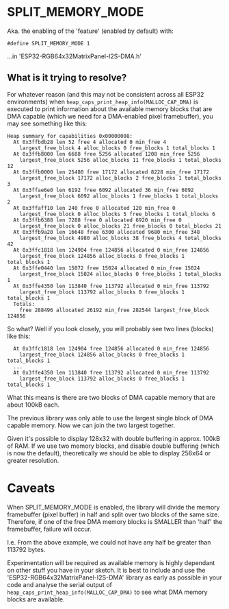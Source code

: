 # SPLIT_MEMORY_MODE
Aka. the enabling of the 'feature' (enabled by default) with:
```
#define SPLIT_MEMORY_MODE 1
```
...in 'ESP32-RGB64x32MatrixPanel-I2S-DMA.h'

## What is it trying to resolve?

For whatever reason (and this may not be consistent across all ESP32 environments) when `heap_caps_print_heap_info(MALLOC_CAP_DMA)` is executed to print information about the available memory blocks that are DMA capable (which we need for a DMA-enabled pixel framebuffer), you may see something like this:

```
Heap summary for capabilities 0x00000008:
  At 0x3ffbdb28 len 52 free 4 allocated 0 min_free 4
    largest_free_block 4 alloc_blocks 0 free_blocks 1 total_blocks 1
  At 0x3ffb8000 len 6688 free 5256 allocated 1208 min_free 5256
    largest_free_block 5256 alloc_blocks 11 free_blocks 1 total_blocks 12
  At 0x3ffb0000 len 25480 free 17172 allocated 8228 min_free 17172
    largest_free_block 17172 alloc_blocks 2 free_blocks 1 total_blocks 3
  At 0x3ffae6e0 len 6192 free 6092 allocated 36 min_free 6092
    largest_free_block 6092 alloc_blocks 1 free_blocks 1 total_blocks 2
  At 0x3ffaff10 len 240 free 0 allocated 120 min_free 0
    largest_free_block 0 alloc_blocks 5 free_blocks 1 total_blocks 6
  At 0x3ffb6388 len 7288 free 0 allocated 6920 min_free 0
    largest_free_block 0 alloc_blocks 21 free_blocks 0 total_blocks 21
  At 0x3ffb9a20 len 16648 free 6300 allocated 9680 min_free 348
    largest_free_block 4980 alloc_blocks 38 free_blocks 4 total_blocks 42
  At 0x3ffc1818 len 124904 free 124856 allocated 0 min_free 124856
    largest_free_block 124856 alloc_blocks 0 free_blocks 1 total_blocks 1
  At 0x3ffe0440 len 15072 free 15024 allocated 0 min_free 15024
    largest_free_block 15024 alloc_blocks 0 free_blocks 1 total_blocks 1
  At 0x3ffe4350 len 113840 free 113792 allocated 0 min_free 113792
    largest_free_block 113792 alloc_blocks 0 free_blocks 1 total_blocks 1
  Totals:
    free 288496 allocated 26192 min_free 282544 largest_free_block 124856
```

So what? Well if you look closely, you will probably see two lines (blocks) like this:

```
  At 0x3ffc1818 len 124904 free 124856 allocated 0 min_free 124856
    largest_free_block 124856 alloc_blocks 0 free_blocks 1 total_blocks 1
  ...
  At 0x3ffe4350 len 113840 free 113792 allocated 0 min_free 113792
    largest_free_block 113792 alloc_blocks 0 free_blocks 1 total_blocks 1
```

What this means is there are two blocks of DMA capable memory that are about 100kB each.

The previous library was only able to use the largest single block of DMA capable memory. Now we can join the two largest together.

Given it's possible to display 128x32 with double buffering in approx. 100kB of RAM. If we use two memory blocks, and disable double buffering (which is now the default), theoretically we should be able to display 256x64 or greater resolution.

# Caveats
When SPLIT_MEMORY_MODE is enabled, the library will divide the memory framebuffer (pixel buffer) in half and split over two blocks of the same size. Therefore, if one of the free DMA memory blocks is SMALLER than 'half' the framebuffer, failure will occur.

I.e. From the above example, we could not have any half be greater than 113792 bytes. 

Experimentation will be required as available memory is highly dependant on other stuff you have in your sketch. It is best to include and use the 'ESP32-RGB64x32MatrixPanel-I2S-DMA' library as early as possible in your code and analyse the serial output of `heap_caps_print_heap_info(MALLOC_CAP_DMA)` to see what DMA memory blocks are available.
